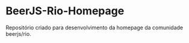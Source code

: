 # BeerJS-Rio-Homepage
Repositório criado para desenvolvimento da homepage da comunidade beerjs/rio.
